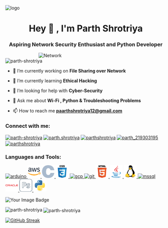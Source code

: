 ![logo](https://github.com/Parth-Shrotriya/Parth-Shrotriya/blob/main/Banner-github.jpg)
<h1 align="center">Hey 👋 , I'm Parth Shrotriya</h1>
<h3 align="center">Aspiring Network Security Enthusiast and Python Developer</h3>

<img align="right" alt="Network" width="400" src="https://github.com/Parth-Shrotriya/Parth-Shrotriya/blob/main/387d8d376e67ef3e2f2f7fec87b56246.gif">

<p align="left"> <img src="https://komarev.com/ghpvc/?username=parth-shrotriya&label=Profile%20views&color=0e75b6&style=flat" alt="parth-shrotriya" /> </p>

- 🔭 I’m currently working on **File Sharing over Network**

- 🌱 I’m currently learning **Ethical Hacking**

- 🤝 I’m looking for help with **Cyber-Security**

- 💬 Ask me about **Wi-Fi , Python & Troubleshooting Problems**

- 📫 How to reach me **paarthshrotriya12@gmail.com**

<h3 align="left">Connect with me:</h3>
<p align="left">
<a href="https://linkedin.com/in/parth-shrotriya" target="blank"><img align="center" src="https://raw.githubusercontent.com/rahuldkjain/github-profile-readme-generator/master/src/images/icons/Social/linked-in-alt.svg" alt="parth-shrotriya" height="30" width="40" /></a>
<a href="https://instagram.com/parth.shrotriya" target="blank"><img align="center" src="https://raw.githubusercontent.com/rahuldkjain/github-profile-readme-generator/master/src/images/icons/Social/instagram.svg" alt="parth.shrotriya" height="30" width="40" /></a>
<a href="https://www.codechef.com/users/parthshrotriya" target="blank"><img align="center" src="https://cdn.jsdelivr.net/npm/simple-icons@3.1.0/icons/codechef.svg" alt="parthshrotriya" height="30" width="40" /></a>
<a href="https://www.hackerrank.com/parth_219303195" target="blank"><img align="center" src="https://raw.githubusercontent.com/rahuldkjain/github-profile-readme-generator/master/src/images/icons/Social/hackerrank.svg" alt="parth_219303195" height="30" width="40" /></a>
<a href="https://www.leetcode.com/parthshrotriya" target="blank"><img align="center" src="https://raw.githubusercontent.com/rahuldkjain/github-profile-readme-generator/master/src/images/icons/Social/leet-code.svg" alt="parthshrotriya" height="30" width="40" /></a>
</p>

<h3 align="left">Languages and Tools:</h3>
<p align="left"> <a href="https://www.arduino.cc/" target="_blank" rel="noreferrer"> <img src="https://cdn.worldvectorlogo.com/logos/arduino-1.svg" alt="arduino" width="40" height="40"/> </a> <a href="https://aws.amazon.com" target="_blank" rel="noreferrer"> <img src="https://raw.githubusercontent.com/devicons/devicon/master/icons/amazonwebservices/amazonwebservices-original-wordmark.svg" alt="aws" width="40" height="40"/> </a> <a href="https://www.cprogramming.com/" target="_blank" rel="noreferrer"> <img src="https://raw.githubusercontent.com/devicons/devicon/master/icons/c/c-original.svg" alt="c" width="40" height="40"/> </a> <a href="https://www.w3schools.com/css/" target="_blank" rel="noreferrer"> <img src="https://raw.githubusercontent.com/devicons/devicon/master/icons/css3/css3-original-wordmark.svg" alt="css3" width="40" height="40"/> </a> <a href="https://cloud.google.com" target="_blank" rel="noreferrer"> <img src="https://www.vectorlogo.zone/logos/google_cloud/google_cloud-icon.svg" alt="gcp" width="40" height="40"/> </a> <a href="https://git-scm.com/" target="_blank" rel="noreferrer"> <img src="https://www.vectorlogo.zone/logos/git-scm/git-scm-icon.svg" alt="git" width="40" height="40"/> </a> <a href="https://www.w3.org/html/" target="_blank" rel="noreferrer"> <img src="https://raw.githubusercontent.com/devicons/devicon/master/icons/html5/html5-original-wordmark.svg" alt="html5" width="40" height="40"/> </a> <a href="https://www.java.com" target="_blank" rel="noreferrer"> <img src="https://raw.githubusercontent.com/devicons/devicon/master/icons/java/java-original.svg" alt="java" width="40" height="40"/> </a> <a href="https://www.linux.org/" target="_blank" rel="noreferrer"> <img src="https://raw.githubusercontent.com/devicons/devicon/master/icons/linux/linux-original.svg" alt="linux" width="40" height="40"/> </a> <a href="https://www.microsoft.com/en-us/sql-server" target="_blank" rel="noreferrer"> <img src="https://www.svgrepo.com/show/303229/microsoft-sql-server-logo.svg" alt="mssql" width="40" height="40"/> </a> <a href="https://www.oracle.com/" target="_blank" rel="noreferrer"> <img src="https://raw.githubusercontent.com/devicons/devicon/master/icons/oracle/oracle-original.svg" alt="oracle" width="40" height="40"/> </a> <a href="https://www.photoshop.com/en" target="_blank" rel="noreferrer"> <img src="https://raw.githubusercontent.com/devicons/devicon/master/icons/photoshop/photoshop-line.svg" alt="photoshop" width="40" height="40"/> </a> <a href="https://www.python.org" target="_blank" rel="noreferrer"> <img src="https://raw.githubusercontent.com/devicons/devicon/master/icons/python/python-original.svg" alt="python" width="40" height="40"/> </a> </p>

<img src="https://tryhackme-badges.s3.amazonaws.com/parth.shrotriya.png" alt="Your Image Badge" />

<p><img align="left" src="https://github-readme-stats.vercel.app/api/top-langs?username=parth-shrotriya&theme=dark&hide_border=true&show_icons=true&locale=en&layout=compact" alt="parth-shrotriya" /></p>

<p>&nbsp;<img align="center" src="https://github-readme-stats.vercel.app/api?username=parth-shrotriya&theme=dark&hide_border=true&show_icons=true&locale=en" alt="parth-shrotriya" /></p>

<p><a href="https://git.io/streak-stats"><img src="https://github-readme-streak-stats.herokuapp.com?user=Parth-Shrotriya&theme=dark" alt="GitHub Streak" /></a></p>


